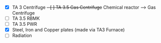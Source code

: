 - [x] TA 3 Centrifuge
~~- [ ] TA 3.5 Gas Centrifuge~~ Chemical reactor --> Gas Centrifuge
- [ ] TA 3.5 RBMK
- [ ] TA 3.5 PWR
- [x] Steel, Iron and Copper plates (made via TA3 Furnace)
- [ ] Radiation
